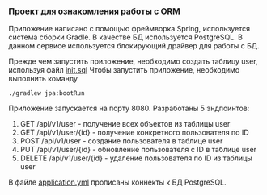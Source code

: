 ### Проект для ознакомления работы с ORM

Приложение написано с помощью фреймворка Spring, используется система сборки
Gradle. В качестве БД используется PostgreSQL. В данном сервисе используется блокирующий драйвер для работы с БД.

Прежде чем запустить приложение, необходимо создать таблицу user, используя файл [init.sql](src/main/resources/init.sql)
Чтобы запустить приложение, необходимо выполнить команду
```
./gradlew jpa:bootRun
```

Приложение запускается на порту 8080.
Разработаны 5 эндпоинтов:
1. GET /api/v1/user - получение всех объектов из таблицы user
2. GET /api/v1/user/{id} - получение конкретного пользователя по ID
3. POST /api/v1/user - создание пользователя в таблице user
4. PUT /api/v1/user/{id} - обновление пользователя с ID в таблице user
5. DELETE /api/v1/user/{id} - удаление пользователя по ID из таблицы user

В файле [application.yml](src/main/resources/application.yml) прописаны коннекты к БД PostgreSQL.